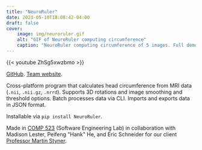```yaml
---
title: "NeuroRuler"
date: 2023-05-10T18:08:42-04:00
draft: false
cover:
    image: img/neuroruler.gif
    alt: "GIF of NeuroRuler computing circumference"
    caption: "NeuroRuler computing circumference of 5 images. Full demo video below."
---
```


{{< youtube ZhSg5xwzbmo >}}

[GitHub](https://github.com/NIRALUser/NeuroRuler). [Team website](https://tarheels.live/comp523teamd/).

Cross-platform program that calculates head circumference from MRI data (`.nii`, `.nii.gz`, `.nrrd`). Supports 3D rotations and image smoothing and threshold options. Batch processes data via CLI. Imports and exports data in JSON format.

Installable via `pip install NeuroRuler`.

Made in [COMP 523](https://www.cs.unc.edu/~stotts/COMP523-s23/teams.html) (Software Engineering Lab) in collaboration with Madison Lester, Peifeng "Hank" He, and Eric Schneider for our client [Professor Martin Styner](https://www.cs.unc.edu/~styner/).
